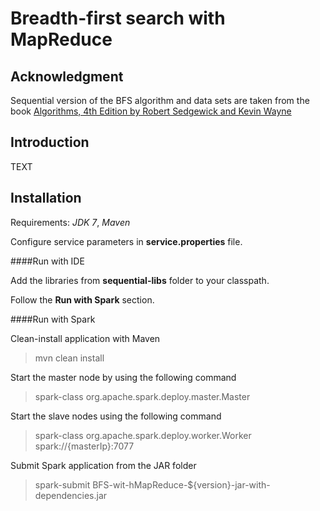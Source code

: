 Breadth-first search with MapReduce
==============

Acknowledgment
-------

Sequential version of the BFS algorithm and data sets are taken from the book [Algorithms, 4th Edition by Robert Sedgewick and Kevin Wayne](http://algs4.cs.princeton.edu/home/)

Introduction
-------

TEXT

Installation
-------
Requirements: *JDK 7*, *Maven*

Configure service parameters in **service.properties** file.

####Run with IDE

Add the libraries from **sequential-libs** folder to your classpath.

Follow the **Run with Spark** section.

####Run with Spark

Clean-install application with Maven
> mvn clean install

Start the master node by using the following command
> spark-class org.apache.spark.deploy.master.Master

Start the slave nodes using the following command
> spark-class org.apache.spark.deploy.worker.Worker spark://{masterIp}:7077

Submit Spark application from the JAR folder
> spark-submit BFS-wit-hMapReduce-${version}-jar-with-dependencies.jar